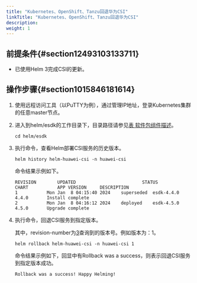```yaml
---
title: "Kubernetes、OpenShift、Tanzu回退华为CSI"
linkTitle: "Kubernetes、OpenShift、Tanzu回退华为CSI"
description: 
weight: 1
---
```


## 前提条件{#section12493103133711}

-   已使用Helm 3完成CSI的更新。

## 操作步骤{#section1015846181614}

1.  使用远程访问工具（以PuTTY为例），通过管理IP地址，登录Kubernetes集群的任意master节点。
2.  进入到helm/esdk的工作目录下，目录路径请参见[表 软件包组件描述](/docs/安装部署/安装前准备/下载华为CSI软件包#zh-cn_topic_0150885197_table17200162435412)。

    ```
    cd helm/esdk
    ```

3.  <a name="li92161141175717"></a>执行命令，查看Helm部署CSI服务的历史版本。

    ```
    helm history helm-huawei-csi -n huawei-csi 
    ```

    命令结果示例如下。

    ```
    REVISION        UPDATED                         STATUS          CHART           APP VERSION     DESCRIPTION     
    1       	Mon Jan  8 04:15:40 2024	superseded	esdk-4.4.0	4.4.0      	Install complete
    2       	Mon Jan  8 04:16:12 2024	deployed  	esdk-4.5.0	4.5.0      	Upgrade complete
    ```

4.  执行命令，回退CSI服务到指定版本。

    其中，revision-number为[3](#li92161141175717)查询到的版本号。例如版本为：1。

    ```
    helm rollback helm-huawei-csi -n huawei-csi 1
    ```

    命令结果示例如下，回显中有Rollback was a success，则表示回退CSI服务到指定版本成功。

    ```
    Rollback was a success! Happy Helming!
    ```

